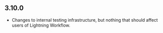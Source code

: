 ## 3.10.0
* Changes to internal testing infrastructure, but nothing that should 
  affect users of Lightning Workflow.
